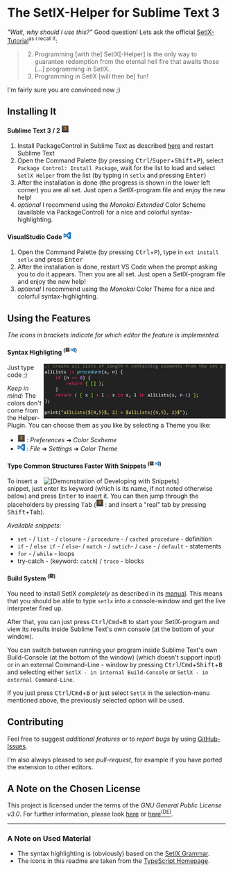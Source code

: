 # The SetlX-Helper for Sublime Text 3
*"Wait, why should I use this?"* Good question! Lets ask the official [SetlX-Tutorial](http://randoom.org/?id=setlXdoc)<sup>as I recall it</sup>:

> 2. Programming [with the] SetlX[-Helper] is the only way to guarantee redemption from the eternal hell fire that awaits those [...] programming in SetlX.
> 3. Programming in SetlX [will then be] fun!

I'm fairly sure you are convinced now ;)



## Installing It
#### Sublime Text 3 / 2   <img src="images/st.png" alt="[ST]" height="17">
1. Install PackageControl in Sublime Text as described [here](https://packagecontrol.io/installation) and restart Sublime Text
2. Open the Command Palette (by pressing <kbd>Ctrl</kbd>/<kbd>Super</kbd>+<kbd>Shift</kbd>+<kbd>P</kbd>), select `Package Control: Install Package`, wait for the list to load and select `SetlX Helper` from the list (by typing in `setlx` and pressing <kbd>Enter</kbd>)
3. After the installation is done (the progress is shown in the lower left corner) you are all set. Just open a SetlX-program file and enjoy the new help!
4. *optional* I recommend using the *Monokai Extended* Color Scheme (available via PackageControl) for a nice and colorful syntax-highlighting.


#### VisualStudio Code   <img src="images/vsc.png" alt="[VSC]" height="17">
1. Open the Command Palette (by pressing <kbd>Ctrl</kbd>+<kbd>P</kbd>), type in `ext install setlx` and press <kbd>Enter</kbd>
2. After the installation is done, restart VS Code when the prompt asking you to do it appears. Then you are all set. Just open a SetlX-program file and enjoy the new help!
3. *optional* I recommend using the *Monokai* Color Theme for a nice and colorful syntax-highlighting.


## Using the Features
*The icons in brackets indicate for which editor the feature is implemented.*

#### Syntax Highligting   <sup>(<img src="images/st.png" alt="[ST]" height="10"> <img src="images/vsc.png" alt="[VSC]" height="10">)</sup>
<img src="images/readme_syntax.PNG" alt="[Illustration of the Syntax Definitions]" width="420" align="right">

Just type code ;)

*Keep in mind:* The colors don't come from the Helper-Plugin. You can choose them as you like by selecting a Theme you like: 
* <img src="images/st.png" alt="[ST]" height="17"> : *Preferences* ➜ *Color Scxheme*
* <img src="images/vsc.png" alt="[VSC]" height="17"> : *File* ➜ *Settings* ➜ *Color Theme*


#### Type Common Structures Faster With Snippets   <sup>(<img src="images/st.png" alt="[ST]" height="10"> <img src="images/vsc.png" alt="[VSC]" height="10">)</sup>
<img src="images/readme_snippets.GIF" alt="[Demonstration of Developing with Snippets]" width="420" align="right">

To insert a snippet, just enter its keyword (which is its name, if not noted otherwise below) and press <kbd>Enter</kbd> to insert it. You can then jump through the placeholders by pressing <kbd>Tab</kbd> (<img src="images/st.png" alt="[ST]" height="17"> : and insert a "real" tab by pressing <kbd>Shift</kbd>+<kbd>Tab</kbd>).

*Available snippets:* 
+ `set` - / `list` - / `closure` - / `procedure` - / `cached procedure` - definition
+ `if` - / `else if` - / `else`- / `match` - / `swtich`- / `case` - / `default` - statements
+ `for` - / `while` - loops
+ try-catch - (keyword: `catch`) / `trace` - blocks


#### Build System   <sup>(<img src="images/st.png" alt="[ST]" height="10">)</sup>
You need to install SetlX *completely* as described in its [manual](http://randoom.org/Software/SetlX). This means that you should be able to type `setlx` into a console-window and get the live interpreter fired up.

After that, you can just press <kbd>Ctrl</kbd>/<kbd>Cmd</kbd>+<kbd>B</kbd> to start your SetlX-program and view its results inside Sublime Text's own console (at the bottom of your window).

You can switch between running your program inside Sublime Text's own Build-Console (at the bottom of the window) (which doesn't support input) or in an external Command-Line - window by pressing <kbd>Ctrl</kbd>/<kbd>Cmd</kbd>+<kbd>Shift</kbd>+<kbd>B</kbd> and selecting either `SetlX - in internal Build-Console` or `SetlX - in external Command-Line`.

If you just press <kbd>Ctrl</kbd>/<kbd>Cmd</kbd>+<kbd>B</kbd> or just select `SetlX` in the selection-menu mentioned above, the previously selected option will be used.



## Contributing
Feel free to suggest *additional features* or to *report bugs* by using [GitHub-Issues](https://github.com/LucaVazz/SetlXHelper/issues).

I'm also always pleased to see *pull-request*, for example if you have ported the extension to other editors.



## A Note on the Chosen License
This project is licensed under the terms of the *GNU General Public License v3.0*. For further information, please look [here](http://choosealicense.com/licenses/gpl-3.0/) or [here<sup>(DE)</sup>](http://www.gnu.org/licenses/gpl-3.0.de.html).


---


### A Note on Used Material
* The syntax highlighting is (obviously) based on the [SetlX Grammar](https://github.com/herrmanntom/setlX/blob/master/interpreter/core/src/main/antlr/SetlXgrammar.g).
* The icons in this readme are taken from the [TypeScript Homepage](https://www.typescriptlang.org/index.html#download-links).
